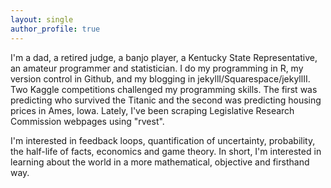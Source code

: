 ```yaml
---
layout: single
author_profile: true
---
```


I'm a dad, a retired judge, a banjo player, a Kentucky State Representative, an amateur programmer and statistician. I do my programming in R, my version control in Github, and my blogging in jekyllI/Squarespace/jekyllII. Two Kaggle competitions challenged my programming skills. The first was predicting who survived the Titanic and the second was predicting housing prices in Ames, Iowa. Lately, I've been scraping Legislative Research Commission webpages using "rvest".

I'm interested in feedback loops, quantification of uncertainty, probability, the half-life of facts, economics and game theory. In short, I'm interested in learning about the world in a more mathematical, objective and firsthand way.
